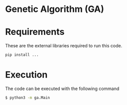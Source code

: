 # Genetic Algorithm (GA)

# Requirements 

These are the external libraries required to run this code. 

```bash 
pip install ...
```

# Execution 

The code can be executed with the following command

```bash 
$ python3 -m ga.Main
``` 

